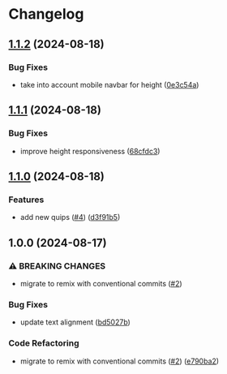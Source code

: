# Changelog

## [1.1.2](https://github.com/dy0gu/websyte/compare/v1.1.1...v1.1.2) (2024-08-18)


### Bug Fixes

* take into account mobile navbar for height ([0e3c54a](https://github.com/dy0gu/websyte/commit/0e3c54af926a60d7e55d7f85274e627b977d8089))

## [1.1.1](https://github.com/dy0gu/websyte/compare/v1.1.0...v1.1.1) (2024-08-18)


### Bug Fixes

* improve height responsiveness ([68cfdc3](https://github.com/dy0gu/websyte/commit/68cfdc32d1dae7d5cc2470b3870cf83ee777f8c6))

## [1.1.0](https://github.com/dy0gu/websyte/compare/v1.0.0...v1.1.0) (2024-08-18)


### Features

* add new quips ([#4](https://github.com/dy0gu/websyte/issues/4)) ([d3f91b5](https://github.com/dy0gu/websyte/commit/d3f91b5898ed68db95ab0534571ba827659b92f1))

## 1.0.0 (2024-08-17)


### ⚠ BREAKING CHANGES

* migrate to remix with conventional commits ([#2](https://github.com/dy0gu/websyte/issues/2))

### Bug Fixes

* update text alignment ([bd5027b](https://github.com/dy0gu/websyte/commit/bd5027b3b0d6dc7d36422c901e135b3c6d72885f))


### Code Refactoring

* migrate to remix with conventional commits ([#2](https://github.com/dy0gu/websyte/issues/2)) ([e790ba2](https://github.com/dy0gu/websyte/commit/e790ba20f9de26f914e8e9e0de20dd158a2b0ff9))
